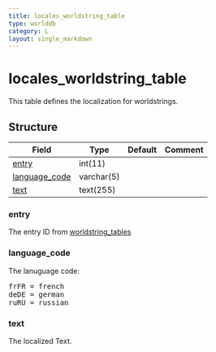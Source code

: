 ```yaml
---
title: locales_worldstring_table
type: worlddb
category: L
layout: single_markdown
---
```


# locales_worldstring_table
This table defines the localization for worldstrings. 

## Structure

Field                                                                                               | Type       | Default | Comment
--------------------------------------------------------------------------------------------------- | ---------- | ------- | -------
[entry](#entry)                 | int(11)    |         |        
[language_code](#language_code) | varchar(5) |         |        
[text](#text)                   | text(255)  |         |        

### entry

The entry ID from [worldstring_tables](/Wiki/database/world/worldstring_tables/ "Worldstring tables")

### language_code

The lanuguage code:

<pre>
frFR = french
deDE = german
ruRU = russian
</pre>

### text

The localized Text.